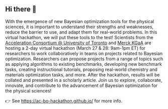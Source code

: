 ## Hi there 👋

With the emergence of new Bayesian optimization tools for the physical sciences, it is important to understand their strengths and weaknesses, reduce the barrier to use, and adapt them for real-world problems. In this virtual hackathon, we will put these tools to the test! Scientists from the [Acceleration Consortium @ University of Toronto](https://acceleration.utoronto.ca/) and [Merck KGaA](https://www.emdgroup.com/en) are hosting a 2-day virtual hackathon (March 27 & 28: 9am-1pm ET) for researchers to work collaboratively in teams on projects related to Bayesian optimization. Researchers can propose projects from a range of topics such as applying algorithms to existing benchmarks, developing new benchmark tasks, creating instructional tutorials, proposing real-world chemistry and materials optimization tasks, and more. After the hackathon, results will be collated and presented in a scholarly article. Join us to explore, collaborate, innovate, and contribute to the advancement of Bayesian optimization for the physical sciences!

👉 See https://ac-bo-hackathon.github.io/ for more info.

<!--

**Here are some ideas to get you started:**

🙋‍♀️ A short introduction - what is your organization all about?
🌈 Contribution guidelines - how can the community get involved?
👩‍💻 Useful resources - where can the community find your docs? Is there anything else the community should know?
🍿 Fun facts - what does your team eat for breakfast?
🧙 Remember, you can do mighty things with the power of [Markdown](https://docs.github.com/github/writing-on-github/getting-started-with-writing-and-formatting-on-github/basic-writing-and-formatting-syntax)
-->
